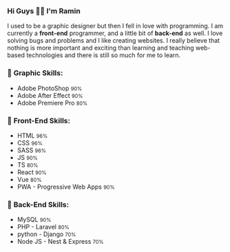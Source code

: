 ### Hi Guys ✋🏻 I'm **Ramin**
I used to be a graphic designer but then I fell in love with programming. I am currently a **front-end** programmer, and a little bit of **back-end** as well. I love solving bugs and problems and I like creating websites. I really believe that nothing is more important and exciting than learning and teaching web-based technologies and there is still so much for me to learn. 

### 📍 <span>Graphic</span> Skills:
- Adobe PhotoShop <small>90%</small>
- Adobe After Effect <small>90%</small>
- Adobe Premiere Pro <small>80%</small>

### 📍 <span>Front-End</span> Skills:
- HTML <small>96%</small>
- CSS <small>96%</small>
- SASS <small>96%</small>
- JS <small>90%</small>
- TS <small>80%</small>
- React <small>90%</small>
- Vue <small>80%</small>
- PWA - Progressive Web Apps <small>90%</small>

### 📍 <span>Back-End</span> Skills:
- MySQL <small>90%</small>
- PHP - Laravel <small>80%</small>
- python - Django <small>70%</small>
- Node JS - Nest & Express <small>70%</small>
